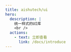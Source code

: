```yaml
---
title: aishutech/ui
hero:
  description: |
    统一样式的UI库
    <br />
  actions:
    - text: 立即查看
      link: /docs/introduce
---
```

